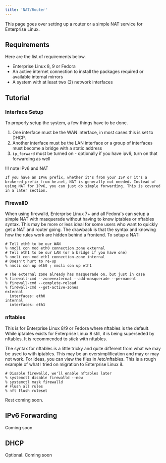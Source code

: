 ```yaml
---
title: 'NAT/Router'
---
```


This page goes over setting up a router or a simple NAT service for
Enterprise Linux.

## Requirements

Here are the list of requirements below.

* Enterprise Linux 8, 9 or Fedora
* An active internet connection to install the packages required or available internal mirrors
* A system with at least two (2) network interfaces

## Tutorial

### Interface Setup

To properly setup the system, a few things have to be done.

1. One interface must be the WAN interface, in most cases this is set
   to DHCP.
2. Another interface must be the LAN interface or a group of interfaces
   must become a bridge with a static address
3. `ip_forward` must be turned on - optionally if you have ipv6, turn on
   that forwarding as well

!!! note
    IPv6 and NAT

    If you have an IPv6 prefix, whether it's from your ISP or it's a
    brokered prefix from he.net, NAT is generally not needed. Instead of
    using NAT for IPv6, you can just do simple forwarding. This is covered
    in a later section.

### FirewallD

When using firewalld, Enterprise Linux 7+ and all Fedora\'s can setup a
simple NAT with masquerade without having to know iptables or nftables
syntax. This may be more or less ideal for some users who want to
quickly get a NAT and router going. The drawback is that the syntax and
knowing how the rules work are hidden behind a frontend. To setup a NAT:

```
# Tell eth0 to be our WAN
% nmcli con mod eth0 connection.zone external
# Tell eth1 to be our LAN (or a bridge if you have one)
% nmcli con mod eth1 connection.zone internal
# Doesn't hurt to re-up
% nmcli con up eth0 ; nmcli con up eth1

# The external zone already has masquerade on, but just in case
% firewall-cmd --zone=external --add-masquerade --permanent
% firewall-cmd --complete-reload
% firewall-cmd --get-active-zones
external
  interfaces: eth0
internal
  interfaces: eth1
```

### nftables

This is for Enterprise Linux 8/9 or Fedora where nftables is the default.
While iptables exists for Enterprise Linux 8 still, it is being
superseded by nftables. It is recommended to stick with nftables.

The syntax for nftables is a little tricky and quite different from what
we may be used to with iptables. This may be an oversimplification and
may or may not work. For ideas, you can view the files in /etc/nftables.
This is a rough example of what I tried on migration to Enterprise Linux
8.

```
# Disable firewalld, we'll enable nftables later
% systemctl disable firewalld --now
% systemctl mask firewalld
# Flush all rules
% nft flush ruleset
```

Rest coming soon.

## IPv6 Forwarding

Coming soon.

## DHCP

Optional. Coming soon
